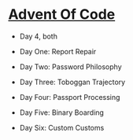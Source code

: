 # [Advent Of Code](https://adventofcode.com/)
- Day 4, both

- Day One: Report Repair
- Day Two: Password Philosophy
- Day Three: Toboggan Trajectory
- Day Four: Passport Processing
- Day Five: Binary Boarding
- Day Six: Custom Customs

